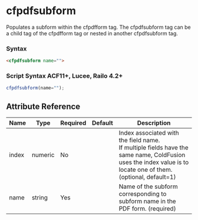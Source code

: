 # cfpdfsubform

Populates a subform within the cfpdfform tag.
 The cfpdfsubform tag can be a child tag of the cfpdfform tag
 or nested in another cfpdfsubform tag.

### Syntax

```html
<cfpdfsubform name="">
```

### Script Syntax ACF11+, Lucee, Railo 4.2+

```javascript
cfpdfsubform(name="");
```

## Attribute Reference

| Name | Type | Required | Default | Description |
| --- | --- | --- | --- | --- |
| index | numeric | No |  | Index associated with the field name.<br /> If multiple fields have the same name, ColdFusion<br /> uses the index value is to locate one of them. (optional, default=1) |
| name | string | Yes |  | Name of the subform corresponding to subform name in the PDF form. (required) |

